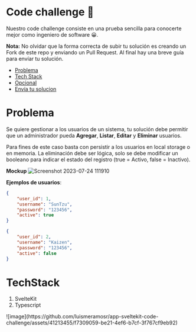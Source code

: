 # Code challenge 🚀

Nuestro code challenge consiste en una prueba sencilla para conocerte mejor como ingeniero de software 😀.

**Nota:** No olvidar que la forma correcta de subir tu solución es creando un Fork de este repo y enviando un Pull Request.
Al final hay una breve guía para envíar tu solución.

-   [Problema](#problema)
-   [Tech Stack](#techstack)
-   [Opcional](#opcional)
-   [Envía tu solucion](#solución)

# Problema
Se quiere gestionar a los usuarios de un sistema, tu solución debe permitir
que un administrador pueda **Agregar**, **Listar**, **Editar** y **Eliminar** usuarios.

Para fines de este caso basta con persistir a los usuarios en local storage o en memoria.
La eliminación debe ser lógica, solo se debe modificar un booleano para indicar el estado
del registro (true = Activo, false = Inactivo).

**Mockup**
![Screenshot 2023-07-24 111910](https://github.com/luismeramosr/app-sveltekit-code-challenge/assets/41213455/ac0a0143-e9cb-402f-9d7b-3fce65ad2218)


**Ejemplos de usuarios**: 

```json
{
    "user_id": 1,
    "username": "SunTzu",
    "password": "123456",
    "active": true
}
```

```json
{
    "user_id": 2,
    "username": "Kaizen",
    "password": "123456",
    "active": false
}
```

# TechStack

<ol>
  <li>SvelteKit</li>
  <li>Typescript</li>
</ol>
      ![image](https://github.com/luismeramosr/app-sveltekit-code-challenge/assets/41213455/f7309059-be21-4ef6-b7cf-3f767cf9eb92)



